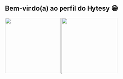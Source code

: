 ## Bem-vindo(a) ao perfil do Hytesy 😁

 <div>
   <a href="https://github.com/Hytesy">
   <img height="180em" src="https://github-readme-stats.vercel.app/api?username=Hytesy&show_icons=true&theme=tokyonight&include_all_commits=true&count_private=true"/>
   <img height="180em" src="https://github-readme-stats.vercel.app/api/top-langs/?username=Hytesy&layout=compact&langs_count=6&theme=tokyonight"/>
   </div>
